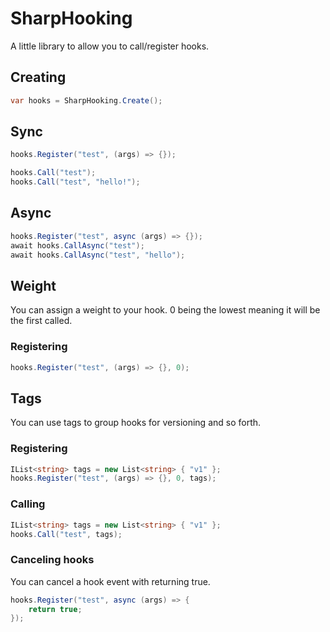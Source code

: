 # SharpHooking
A little library to allow you to call/register hooks.

## Creating
```csharp
var hooks = SharpHooking.Create();
```
## Sync
```csharp
hooks.Register("test", (args) => {});

hooks.Call("test");
hooks.Call("test", "hello!");
```

## Async
```csharp
hooks.Register("test", async (args) => {});
await hooks.CallAsync("test");
await hooks.CallAsync("test", "hello");
```

## Weight
You can assign a weight to your hook. 0 being the lowest meaning it will be the first called.

### Registering
```csharp
hooks.Register("test", (args) => {}, 0);
```

## Tags
You can use tags to group hooks for versioning and so forth.

### Registering
```csharp
IList<string> tags = new List<string> { "v1" };
hooks.Register("test", (args) => {}, 0, tags);
```

### Calling
```csharp
IList<string> tags = new List<string> { "v1" };
hooks.Call("test", tags);
```
### Canceling hooks
You can cancel a hook event with returning true.

```csharp
hooks.Register("test", async (args) => {
	return true;
});
```